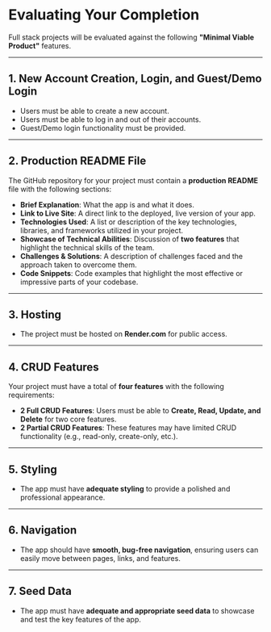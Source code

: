 # **Evaluating Your Completion**

Full stack projects will be evaluated against the following **"Minimal Viable Product"** features.

---

## **1. New Account Creation, Login, and Guest/Demo Login**

- Users must be able to create a new account.
- Users must be able to log in and out of their accounts.
- Guest/Demo login functionality must be provided.

---

## **2. Production README File**

The GitHub repository for your project must contain a **production README** file with the following sections:

- **Brief Explanation**: What the app is and what it does.
- **Link to Live Site**: A direct link to the deployed, live version of your app.
- **Technologies Used**: A list or description of the key technologies, libraries, and frameworks utilized in your project.
- **Showcase of Technical Abilities**: Discussion of **two features** that highlight the technical skills of the team.
- **Challenges & Solutions**: A description of challenges faced and the approach taken to overcome them.
- **Code Snippets**: Code examples that highlight the most effective or impressive parts of your codebase.

---

## **3. Hosting**

- The project must be hosted on **Render.com** for public access.

---

## **4. CRUD Features**

Your project must have a total of **four features** with the following requirements:

- **2 Full CRUD Features**: Users must be able to **Create, Read, Update, and Delete** for two core features.
- **2 Partial CRUD Features**: These features may have limited CRUD functionality (e.g., read-only, create-only, etc.).

---

## **5. Styling**

- The app must have **adequate styling** to provide a polished and professional appearance.

---

## **6. Navigation**

- The app should have **smooth, bug-free navigation**, ensuring users can easily move between pages, links, and features.

---

## **7. Seed Data**

- The app must have **adequate and appropriate seed data** to showcase and test the key features of the app.